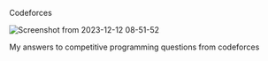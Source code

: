 <h>Codeforces</h>

![Screenshot from 2023-12-12 08-51-52](https://github.com/MichalMroz21/Codeforces/assets/125133223/90399851-0df3-41c1-b006-69d93c53dc01)

My answers to competitive programming questions from codeforces

